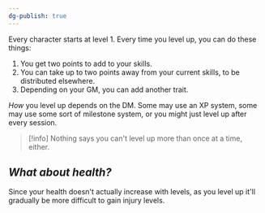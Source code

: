 ```yaml
---
dg-publish: true
---
```

Every character starts at level 1. Every time you level up, you can do these things:
1. You get two points to add to your skills.
2. You can take up to two points away from your current skills, to be distributed elsewhere.
3. Depending on your GM, you can add another trait.

*How* you level up depends on the DM. Some may use an XP system, some may use some sort of milestone system, or you might just level up after every session.

> [!info]
> Nothing says you can't level up more than once at a time, either.

## *What about health?*
Since your health doesn't actually increase with levels, as you level up it'll gradually be more difficult to gain injury levels.
